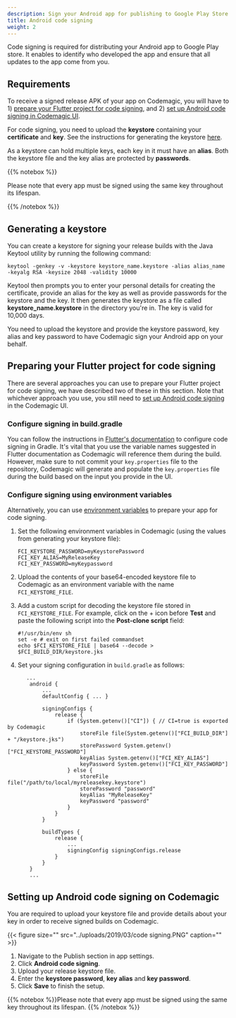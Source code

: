 ```yaml
---
description: Sign your Android app for publishing to Google Play Store
title: Android code signing
weight: 2
---
```


Code signing is required for distributing your Android app to Google Play store. It enables to identify who developed the app and ensure that all updates to the app come from you.

## Requirements

To receive a signed release APK of your app on Codemagic, you will have to 1) [prepare your Flutter project for code signing](https://docs.codemagic.io/code-signing/android-code-signing/#preparing-your-flutter-project-for-code-signing), and 2) [set up Android code signing in Codemagic UI](https://docs.codemagic.io/code-signing/android-code-signing/#setting-up-android-code-signing-on-codemagic).

For code signing, you need to upload the **keystore** containing your **certificate** and **key**. See the instructions for generating the keystore [here](#generating-a-keystore).

As a keystore can hold multiple keys, each key in it must have an **alias**. Both the keystore file and the key alias are protected by **passwords**.

{{% notebox %}}

Please note that every app must be signed using the same key throughout its lifespan.

{{% /notebox %}}

## Generating a keystore

You can create a keystore for signing your release builds with the Java Keytool utility by running the following command:

    keytool -genkey -v -keystore keystore_name.keystore -alias alias_name -keyalg RSA -keysize 2048 -validity 10000

Keytool then prompts you to enter your personal details for creating the certificate, provide an alias for the key as well as provide passwords for the keystore and the key. It then generates the keystore as a file called **keystore_name.keystore** in the directory you're in. The key is valid for 10,000 days.

You need to upload the keystore and provide the keystore password, key alias and key password to have Codemagic sign your Android app on your behalf.

## Preparing your Flutter project for code signing

There are several approaches you can use to prepare your Flutter project for code signing, we have described two of these in this section. Note that whichever approach you use, you still need to [set up Android code signing](https://docs.codemagic.io/code-signing/android-code-signing/#setting-up-android-code-signing-on-codemagic) in the Codemagic UI.

### Configure signing in build.gradle

You can follow the instructions in [Flutter's documentation](https://flutter.io/docs/deployment/android#signing-the-app) to configure code signing in Gradle. It's vital that you use the variable names suggested in Flutter documentation as Codemagic will reference them during the build. However, make sure to not commit your `key.properties` file to the repository, Codemagic will generate and populate the `key.properties` file during the build based on the input you provide in the UI.

### Configure signing using environment variables

Alternatively, you can use [environment variables](https://docs.codemagic.io/building/environment-variables/ 'Environment variables') to prepare your app for code signing.

1.  Set the following environment variables in Codemagic (using the values from generating your keystore file):

        FCI_KEYSTORE_PASSWORD=myKeystorePassword
        FCI_KEY_ALIAS=MyReleaseKey
        FCI_KEY_PASSWORD=myKeypassword

2.  Upload the contents of your base64-encoded keystore file to Codemagic as an environment variable with the name `FCI_KEYSTORE_FILE`.
3.  Add a custom script for decoding the keystore file stored in `FCI_KEYSTORE_FILE`. For example, click on the + icon before **Test** and paste the following script into the **Post-clone script** field:

        #!/usr/bin/env sh
        set -e # exit on first failed commandset
        echo $FCI_KEYSTORE_FILE | base64 --decode > $FCI_BUILD_DIR/keystore.jks

4.  Set your signing configuration in `build.gradle` as follows:

```
      ...
       android {
           ...
           defaultConfig { ... }

           signingConfigs {
               release {
                   if (System.getenv()["CI"]) { // CI=true is exported by Codemagic
                       storeFile file(System.getenv()["FCI_BUILD_DIR"] + "/keystore.jks")
                       storePassword System.getenv()["FCI_KEYSTORE_PASSWORD"]
                       keyAlias System.getenv()["FCI_KEY_ALIAS"]
                       keyPassword System.getenv()["FCI_KEY_PASSWORD"]
                   } else {
                       storeFile file("/path/to/local/myreleasekey.keystore")
                       storePassword "password"
                       keyAlias "MyReleaseKey"
                       keyPassword "password"
                   }
               }
           }

           buildTypes {
               release {
                   ...
                   signingConfig signingConfigs.release
               }
           }
       }
       ...
```

## Setting up Android code signing on Codemagic

You are required to upload your keystore file and provide details about your key in order to receive signed builds on Codemagic.

{{< figure size="" src="../uploads/2019/03/code signing.PNG" caption="" >}}

1. Navigate to the Publish section in app settings.
2. Click **Android code signing**.
3. Upload your release keystore file.
4. Enter the **keystore password**, **key alias** and **key password**.
5. Click **Save** to finish the setup.

{{% notebox %}}Please note that every app must be signed using the same key throughout its lifespan. {{% /notebox %}}
